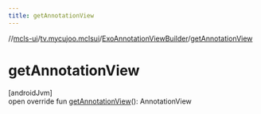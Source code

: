 ```yaml
---
title: getAnnotationView
---
```

//[mcls-ui](../../../index.html)/[tv.mycujoo.mclsui](../index.html)/[ExoAnnotationViewBuilder](index.html)/[getAnnotationView](get-annotation-view.html)



# getAnnotationView



[androidJvm]\
open override fun [getAnnotationView](get-annotation-view.html)(): AnnotationView




